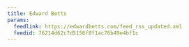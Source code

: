 ```yaml
---
title: Edward Betts
params:
  feedlink: https://edwardbetts.com/feed_rss_updated.xml
  feedid: 76214d62c7d5156f8f1ac76b49e4bf1c
---
```


